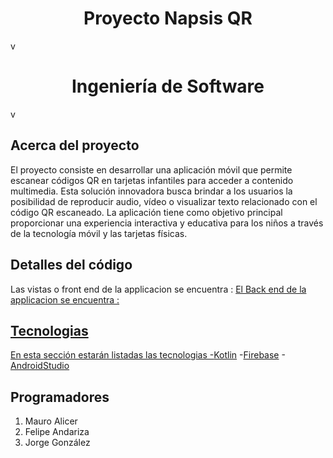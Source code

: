 <h1 align="center" >Proyecto Napsis QR</h1>v
<h1 align="center" >Ingeniería de Software </h1>v

## Acerca del proyecto
El proyecto consiste en desarrollar una aplicación móvil que permite escanear códigos QR en tarjetas infantiles para acceder a contenido multimedia. Esta solución innovadora busca brindar a los usuarios la posibilidad de reproducir audio, vídeo o visualizar texto relacionado con el código QR escaneado. La aplicación tiene como objetivo principal proporcionar una experiencia interactiva y educativa para los niños a través de la tecnología móvil y las tarjetas físicas.


## Detalles del código
Las vistas o  front end de la applicacion se encuentra : <a href=https://github.com/MauroAlicera/NapsisQR/tree/master/app/src/main/res/layout>
El Back end de la applicacion se encuentra :<a href=https://github.com/MauroAlicera/NapsisQR/tree/master/app/src/main/java/com/example/napsisqr>




## Tecnologias
En esta sección estarán listadas las tecnologias
-[Kotlin](https://github.com/JetBrains/kotlin)
-[Firebase](https://github.com/firebase/)
-[AndroidStudio](https://github.com/topics/android-studio)

## Programadores
1. Mauro Alicer
2. Felipe Andariza
3. Jorge González 


